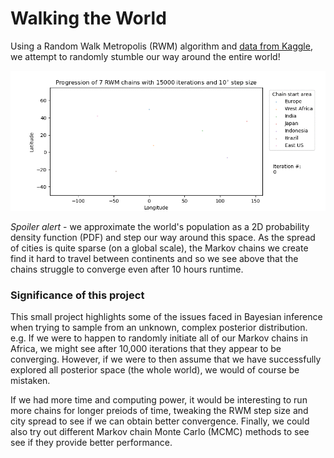 # Walking the World

Using a Random Walk Metropolis (RWM) algorithm and [data from Kaggle](https://www.kaggle.com/max-mind/world-cities-database), we attempt to randomly stumble our way around the entire world!

![](RWM_example_chain_animation.gif)

*Spoiler alert* - we approximate the world's population as a 2D probability density function (PDF) and step our way around this space. As the spread of cities is quite sparse (on a global scale), the Markov chains we create find it hard to travel between continents and so we see above that the chains struggle to converge even after 10 hours runtime. 

### Significance of this project

This small project highlights some of the issues faced in Bayesian inference when trying to sample from an unknown, complex posterior distribution. e.g. If we were to happen to randomly initiate all of our Markov chains in Africa, we might see after 10,000 iterations that they appear to be converging. However, if we were to then assume that we have successfully explored all posterior space (the whole world), we would of course be mistaken.

If we had more time and computing power, it would be interesting to run more chains for longer preiods of time, tweaking the RWM step size and city spread to see if we can obtain better convergence. Finally, we could also try out different Markov chain Monte Carlo (MCMC) methods to see see if they provide better performance.
